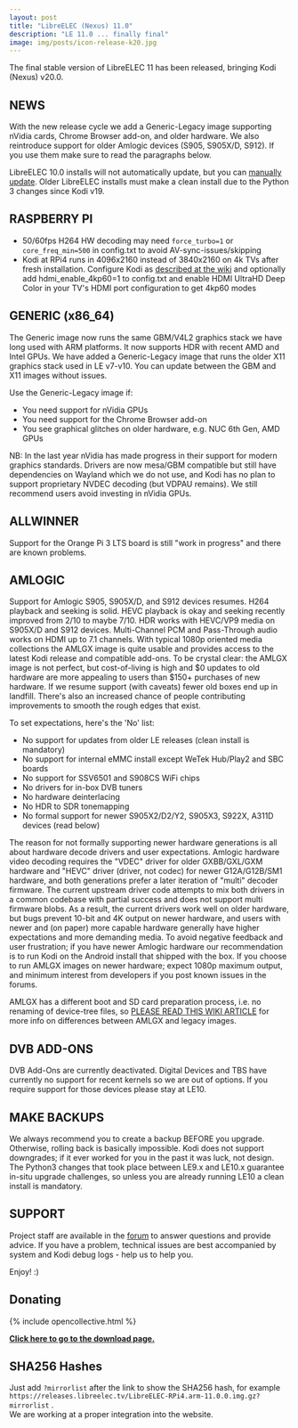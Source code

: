 ```yaml
---
layout: post
title: "LibreELEC (Nexus) 11.0"
description: "LE 11.0 ... finally final"
image: img/posts/icon-release-k20.jpg
---
```


The final stable version of LibreELEC 11 has been released, bringing Kodi (Nexus) v20.0.

## NEWS

With the new release cycle we add a Generic-Legacy image supporting nVidia cards, Chrome Browser add-on, and older hardware. We also reintroduce support for older Amlogic devices (S905, S905X/D, S912). If you use them make sure to read the paragraphs below.
  
LibreELEC 10.0 installs will not automatically update, but you can [manually update](https://wiki.libreelec.tv/support/update). Older LibreELEC installs must make a clean install due to the Python 3 changes since Kodi v19.

## RASPBERRY PI

- 50/60fps H264 HW decoding may need `force_turbo=1` or `core_freq_min=500` in config.txt to avoid AV-sync-issues/skipping
- Kodi at RPi4 runs in 4096x2160 instead of 3840x2160 on 4k TVs after fresh installation. Configure Kodi as [described at the wiki](https://wiki.libreelec.tv/configuration/4k-hdr) and optionally add hdmi_enable_4kp60=1 to config.txt and enable HDMI UltraHD Deep Color in your TV's HDMI port configuration to get 4kp60 modes

## GENERIC (x86_64)

The Generic image now runs the same GBM/V4L2 graphics stack we have long used with ARM platforms. It now supports HDR with recent AMD and Intel GPUs. We have added a Generic-Legacy image that runs the older X11 graphics stack used in LE v7-v10. You can update between the GBM and X11 images without issues.

Use the Generic-Legacy image if:

- You need support for nVidia GPUs
- You need support for the Chrome Browser add-on
- You see graphical glitches on older hardware, e.g. NUC 6th Gen, AMD GPUs

NB: In the last year nVidia has made progress in their support for modern graphics standards. Drivers are now mesa/GBM compatible but still have dependencies on Wayland which we do not use, and Kodi has no plan to support proprietary NVDEC decoding (but VDPAU remains). We still recommend users avoid investing in nVidia GPUs.

## ALLWINNER

Support for the Orange Pi 3 LTS board is still "work in progress" and there are known problems.

## AMLOGIC

Support for Amlogic S905, S905X/D, and S912 devices resumes. H264 playback and seeking is solid. HEVC playback is okay and seeking recently improved from 2/10 to maybe 7/10. HDR works with HEVC/VP9 media on S905X/D and S912 devices. Multi-Channel PCM and Pass-Through audio works on HDMI up to 7.1 channels. With typical 1080p oriented media collections the AMLGX image is quite usable and provides access to the latest Kodi release and compatible add-ons. To be crystal clear: the AMLGX image is not perfect, but cost-of-living is high and $0 updates to old hardware are more appealing to users than $150+ purchases of new hardware. If we resume support (with caveats) fewer old boxes end up in landfill. There's also an increased chance of people contributing improvements to smooth the rough edges that exist.

To set expectations, here's the 'No' list:

- No support for updates from older LE releases (clean install is mandatory)
- No support for internal eMMC install except WeTek Hub/Play2 and SBC boards
- No support for SSV6501 and S908CS WiFi chips
- No drivers for in-box DVB tuners
- No hardware deinterlacing
- No HDR to SDR tonemapping
- No formal support for newer S905X2/D2/Y2, S905X3, S922X, A311D devices (read below)

The reason for not formally supporting newer hardware generations is all about hardware decode drivers and user expectations. Amlogic hardware video decoding requires the "VDEC" driver for older GXBB/GXL/GXM hardware and "HEVC" driver (driver, not codec) for newer G12A/G12B/SM1 hardware, and both generations prefer a later iteration of "multi" decoder firmware. The current upstream driver code attempts to mix both drivers in a common codebase with partial success and does not support multi firmware blobs. As a result, the current drivers work well on older hardware, but bugs prevent 10-bit and 4K output on newer hardware, and users with newer and (on paper) more capable hardware generally have higher expectations and more demanding media. To avoid negative feedback and user frustration; if you have newer Amlogic hardware our recommendation is to run Kodi on the Android install that shipped with the box. If you choose to run AMLGX images on newer hardware; expect 1080p maximum output, and minimum interest from developers if you post known issues in the forums.

AMLGX has a different boot and SD card preparation process, i.e. no renaming of device-tree files, so [PLEASE READ THIS WIKI ARTICLE](https://wiki.libreelec.tv/hardware/amlogic) for more info on differences between AMLGX and legacy images.

## DVB ADD-ONS

DVB Add-Ons are currently deactivated. Digital Devices and TBS have currently no support for recent kernels so we are out of options. If you require support for those devices please stay at LE10.

## MAKE BACKUPS

We always recommend you to create a backup BEFORE you upgrade. Otherwise, rolling back is basically impossible. Kodi does not support downgrades; if it ever worked for you in the past it was luck, not design. The Python3 changes that took place between LE9.x and LE10.x guarantee in-situ upgrade challenges, so unless you are already running LE10 a clean install is mandatory.

## SUPPORT

Project staff are available in the [forum](https://forum.libreelec.tv) to answer questions and provide advice. If you have a problem, technical issues are best accompanied by system and Kodi debug logs - help us to help you.

Enjoy! :)

## Donating

{% include opencollective.html %}

[**Click here to go to the download page.**](https://libreelec.tv/downloads/)

## SHA256 Hashes

Just add `?mirrorlist` after the link to show the SHA256 hash, for example `https://releases.libreelec.tv/LibreELEC-RPi4.arm-11.0.0.img.gz?mirrorlist` .  
We are working at a proper integration into the website.
